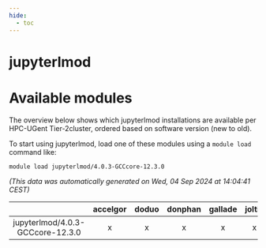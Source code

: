 ```yaml
---
hide:
  - toc
---
```


jupyterlmod
===========

# Available modules


The overview below shows which jupyterlmod installations are available per HPC-UGent Tier-2cluster, ordered based on software version (new to old).

To start using jupyterlmod, load one of these modules using a `module load` command like:

```shell
module load jupyterlmod/4.0.3-GCCcore-12.3.0
```

*(This data was automatically generated on Wed, 04 Sep 2024 at 14:04:41 CEST)*  

| |accelgor|doduo|donphan|gallade|joltik|shinx|skitty|
| :---: | :---: | :---: | :---: | :---: | :---: | :---: | :---: |
|jupyterlmod/4.0.3-GCCcore-12.3.0|x|x|x|x|x|x|x|
